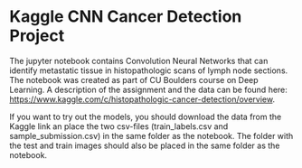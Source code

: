 # Kaggle CNN Cancer Detection Project

The jupyter notebook contains Convolution Neural Networks that can identify metastatic tissue in histopathologic scans of lymph node sections. The notebook was created as part of CU Boulders course on Deep Learning. A description of the assignment and the data can be found here: https://www.kaggle.com/c/histopathologic-cancer-detection/overview.

If you want to try out the models, you should download the data from the Kaggle link an place the two csv-files (train_labels.csv and sample_submission.csv) in the same folder as the notebook. The folder with the test and train images should also be placed in the same folder as the notebook.